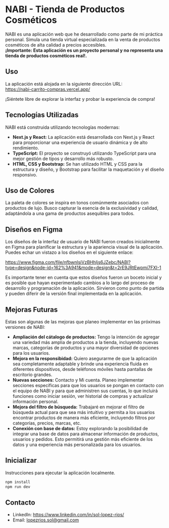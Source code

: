 # NABI - Tienda de Productos Cosméticos
NABI es una aplicación web que he desarrollado como parte de mi práctica personal. Simula una tienda virtual especializada en la venta de productos cosméticos de alta calidad a precios accesibles.    
**¡Importante: Esta aplicación es un proyecto personal y no representa una tienda de productos cosméticos real!.** 

## Uso
La aplicación está alojada en la siguiente dirección URL:  
https://nabi-carrito-compras.vercel.app/  

¡Siéntete libre de explorar la interfaz y probar la experiencia de compra!

## Tecnologías Utilizadas  
NABI está construida utilizando tecnologías modernas:
- **Next.js y React:** La aplicación está desarrollada con Next.js y React para proporcionar una experiencia de usuario dinámica y de alto rendimiento.
- **TypeScript:** El proyecto se construyó utilizando TypeScript para una mejor gestión de tipos y desarrollo más robusto.
- **HTML, CSS y Bootstrap:** Se han utilizado HTML y CSS para la estructura y diseño, y Bootstrap para facilitar la maquetación y el diseño responsivo.

## Uso de Colores
La paleta de colores se inspira en tonos comúnmente asociados con productos de lujo. Busco capturar la esencia de la exclusividad y calidad, adaptándola a una gama de productos asequibles para todos.  

## Diseños en Figma  
Los diseños de la interfaz de usuario de NABI fueron creados inicialmente en Figma para planificar la estructura y la apariencia visual de la aplicación. Puedes echar un vistazo a los diseños en el siguiente enlace:

https://www.figma.com/file/nfbwnlsiVzBHhIjs6JZebc/NABI?type=design&node-id=162%3A941&mode=design&t=2rE9JRtEwpmi7FXI-1    

Es importante tener en cuenta que estos diseños fueron un boceto inicial y es posible que hayan experimentado cambios a lo largo del proceso de desarrollo y programación de la aplicación. Sirvieron como punto de partida y pueden diferir de la versión final implementada en la aplicación.

## Mejoras Futuras  
Estas son algunas de las mejoras que planeo implementar en las próximas versiones de NABI:
- **Ampliación del cátalogo de productos:** Tengo la intención de agregar una variedad más amplia de productos a la tienda, incluyendo nuevas marcas, categorías de productos y una mayor diversidad de opciones para los usuarios.
- **Mejora en la responsibidad:** Quiero asegurarme de que la aplicación sea completamente adaptable y brinde una experiencia fluida en diferentes dispositivos, desde teléfonos móviles hasta pantallas de escritorio grandes.
- **Nuevas secciones:** Contacto y Mi cuenta. Planeo implementar secciones específicas para que los usuarios se pongan en contacto con el equipo de NABI y para que administren sus cuentas, lo que incluirá funciones como iniciar sesión, ver historial de compras y actualizar información personal.
-  **Mejora del filtro de búsqueda:** Trabajaré en mejorar el filtro de búsqueda actual para que sea más intuitivo y permita a los usuarios encontrar productos de manera más eficiente, incluyendo filtros por categorías, precios, marcas, etc.
- **Conexión con base de datos:** Estoy explorando la posibilidad de integrar una base de datos para almacenar información de productos, usuarios y pedidos. Esto permitirá una gestión más eficiente de los datos y una experiencia más personalizada para los usuarios.

## Inicializar

Instrucciones para ejecutar la aplicación localmente.

```bash
npm install
npm run dev
```

## Contacto  
- LinkedIn: https://www.linkedin.com/in/sol-lopez-rios/
- Email: lopezrios.sol@gmail.com
